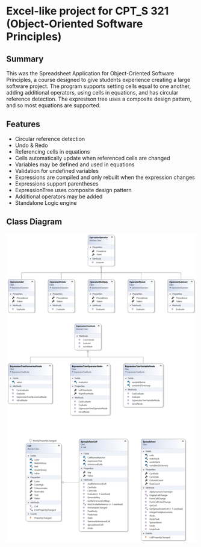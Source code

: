 # Excel-like project for CPT_S 321 (Object-Oriented Software Principles)

## Summary
This was the Spreadsheet Application for Object-Oriented Software Principles, a course designed to give students experience creating a large software project. The program supports setting cells equal to one another, adding additional operators, using cells in equations, and has circular reference detection. The expresison tree uses a composite design pattern, and so most equations are supported.

## Features
* Circular reference detection
* Undo & Redo
* Referencing cells in equations
* Cells automatically update when referenced cells are changed
* Variables may be defined and used in equations
* Validation for undefined variables
* Expressions are compiled and only rebuilt when the expression changes
* Expressions support parentheses 
* ExpressionTree uses composite design pattern
* Additional operators may be added
* Standalone Logic engine

## Class Diagram 
![Class Diagram](/SpreadsheetEngineUML.png)
